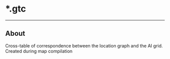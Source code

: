# *.gtc

___

## About

Cross-table of correspondence between the location graph and the AI grid. Created during map compilation
